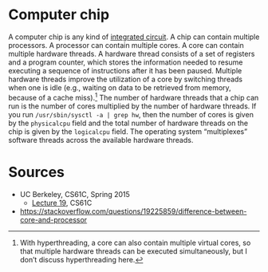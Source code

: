 # Computer chip

A computer chip is any kind of [integrated circuit](https://en.wikipedia.org/wiki/Integrated_circuit). A chip can contain multiple processors. A processor can contain multiple cores. A core can contain multiple hardware threads. A hardware thread consists of a set of registers and a program counter, which stores the information needed to resume executing a sequence of instructions after it has been paused. Multiple hardware threads improve the utilization of a core by switching threads when one is idle (e.g., waiting on data to be retrieved from memory, because of a cache miss).[^1] The number of hardware threads that a chip can run is the number of cores multiplied by the number of hardware threads. If you run `/usr/sbin/sysctl -a | grep hw`, then the number of cores is given by the `physicalcpu` field and the total number of hardware threads on the chip is given by the `logicalcpu` field. The operating system “multiplexes” software threads across the available hardware threads.

# Sources

* UC Berkeley, CS61C, Spring 2015
	* [Lecture 19](https://www.youtube.com/watch?v=2jltTEyiffc&list=PLhMnuBfGeCDM8pXLpqib90mDFJI-e1lpk&index=20), CS61C
* https://stackoverflow.com/questions/19225859/difference-between-core-and-processor

[^1]: With hyperthreading, a core can also contain multiple virtual cores, so that multiple hardware threads can be executed simultaneously, but I don’t discuss hyperthreading here.